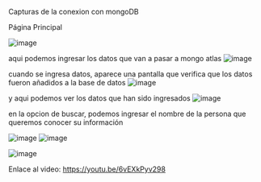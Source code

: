 Capturas de la conexion con mongoDB

Página Principal 

![image](https://github.com/Jsaulbautista/ConexionJavaMongo/assets/150806077/93128ad0-c33a-491e-af56-2c54bfe69793)

aqui podemos ingresar los datos que van a pasar a mongo atlas
![image](https://github.com/Jsaulbautista/ConexionJavaMongo/assets/150806077/c3f671f9-8c64-4560-b934-f91797a81ae7)

cuando se ingresa datos, aparece una pantalla que verifica que los datos fueron añadidos a la base de datos
![image](https://github.com/Jsaulbautista/ConexionJavaMongo/assets/150806077/481eab89-d896-487b-8d2c-a73717bc5e77)

y aqui podemos ver los datos que han sido ingresados
![image](https://github.com/Jsaulbautista/ConexionJavaMongo/assets/150806077/0db8ce89-4fd4-4a83-a0fc-fd9438bd2c5a)

en la opcion de buscar, podemos ingresar el nombre de la persona que queremos conocer su información 

![image](https://github.com/Jsaulbautista/ConexionJavaMongo/assets/150806077/43235d2f-116b-40b3-aba3-120de3726f74)
![image](https://github.com/Jsaulbautista/ConexionJavaMongo/assets/150806077/b517bfdd-34e9-4d6e-8a40-b99717220367)

![image](https://github.com/Jsaulbautista/ConexionJavaMongo/assets/150806077/4511e2af-47b1-481a-8538-abefa1af1edf)


Enlace al video:
https://youtu.be/6vEXkPyv298
